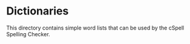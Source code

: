 # Dictionaries
This directory contains simple word lists that can be used by the cSpell Spelling Checker.

